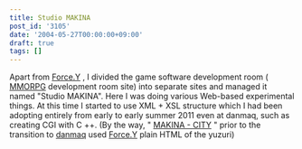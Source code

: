 ```yaml
---
title: Studio MAKINA
post_id: '3105'
date: '2004-05-27T00:00:00+09:00'
draft: true
tags: []
---
```


Apart from [Force.Y](/force-y) , I divided the game software development room ( [MMORPG](/tag/evil-kingdom) development room site) into separate sites and managed it named "Studio MAKINA". Here I was doing various Web-based experimental things. At this time I started to use XML + XSL structure which I had been adopting entirely from early to early summer 2011 even at danmaq, such as creating CGI with C ++. (By the way, " [MAKINA - CITY](/makina-city) " prior to the transition to [danmaq](/force-y) used [Force.Y](/force-y) plain HTML of the yuzuri)
